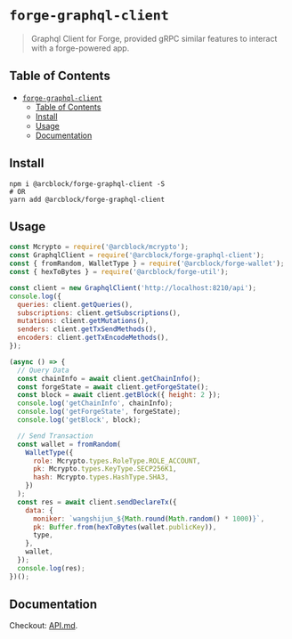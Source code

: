 # `forge-graphql-client`

> Graphql Client for Forge, provided gRPC similar features to interact with a forge-powered app.

## Table of Contents

- [`forge-graphql-client`](#forge-graphql-client)
  - [Table of Contents](#table-of-contents)
  - [Install](#install)
  - [Usage](#usage)
  - [Documentation](#documentation)

## Install

```shell
npm i @arcblock/forge-graphql-client -S
# OR
yarn add @arcblock/forge-graphql-client
```

## Usage

```js
const Mcrypto = require('@arcblock/mcrypto');
const GraphqlClient = require('@arcblock/forge-graphql-client');
const { fromRandom, WalletType } = require('@arcblock/forge-wallet');
const { hexToBytes } = require('@arcblock/forge-util');

const client = new GraphqlClient('http://localhost:8210/api');
console.log({
  queries: client.getQueries(),
  subscriptions: client.getSubscriptions(),
  mutations: client.getMutations(),
  senders: client.getTxSendMethods(),
  encoders: client.getTxEncodeMethods(),
});

(async () => {
  // Query Data
  const chainInfo = await client.getChainInfo();
  const forgeState = await client.getForgeState();
  const block = await client.getBlock({ height: 2 });
  console.log('getChainInfo', chainInfo);
  console.log('getForgeState', forgeState);
  console.log('getBlock', block);

  // Send Transaction
  const wallet = fromRandom(
    WalletType({
      role: Mcrypto.types.RoleType.ROLE_ACCOUNT,
      pk: Mcrypto.types.KeyType.SECP256K1,
      hash: Mcrypto.types.HashType.SHA3,
    })
  );
  const res = await client.sendDeclareTx({
    data: {
      moniker: `wangshijun_${Math.round(Math.random() * 1000)}`,
      pk: Buffer.from(hexToBytes(wallet.publicKey)),
      type,
    },
    wallet,
  });
  console.log(res);
})();
```

## Documentation

Checkout: [API.md](./docs/API.md).
